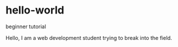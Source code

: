 # hello-world
beginner tutorial

Hello, I am a web development student trying to break into the field.
